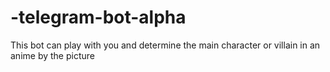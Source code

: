 # -telegram-bot-alpha
This bot can play with you and determine the main character or villain in an anime by the picture
